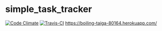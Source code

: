# simple_task_tracker
[![Code Climate](https://codeclimate.com/github/pn-y/simple_task_tracker/badges/gpa.svg)](https://codeclimate.com/github/pn-y/simple_task_tracker)
[![Travis-CI](https://travis-ci.org/pn-y/simple_task_tracker.svg?branch=master)](https://codeclimate.com/github/pn-y/simple_task_tracker)
https://boiling-taiga-80164.herokuapp.com/
